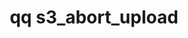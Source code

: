 ---
category: s3
command: s3_abort_upload
optional_options:
- alternate: []
  help: The S3 bucket to which the upload was initiated
  name: --bucket
  required: true
- alternate: []
  help: The identifier of the upload to abort.
  name: --upload-id
  required: true
permalink: /qq-cli-command-guide/s3/s3_abort_upload.html
positional_options: []
sidebar: qq_cli_command_reference_sidebar
summary: This section explains how to use the <code>qq s3_abort_upload</code> command.
synopsis: Aborts an S3 upload in progress. You can perform this operation on user-initiated
  multipart uploads and system-initiated uploads that the PutObject and CopyObject
  API actions use.
title: qq s3_abort_upload
usage: qq s3_abort_upload [-h] --bucket BUCKET --upload-id UPLOAD_ID
zendesk_source: qq CLI Command Guide

---